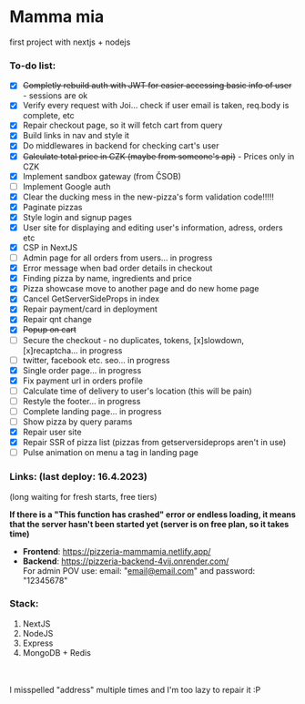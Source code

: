 # Mamma mia
first project with nextjs + nodejs

### To-do list:
- [x] ~~Completly rebuild auth with JWT for easier accessing basic info of user~~ - sessions are ok
- [x] Verify every request with Joi... check if user email is taken, req.body is complete, etc
- [x] Repair checkout page, so it will fetch cart from query
- [x] Build links in nav and style it
- [x] Do middlewares in backend for checking cart's user
- [x] ~~Calculate total price in CZK (maybe from someone's api)~~ - Prices only in CZK
- [x] Implement sandbox gateway (from ČSOB)
- [ ] Implement Google auth
- [x] Clear the ducking mess in the new-pizza's form validation code!!!!! 
- [x] Paginate pizzas
- [x] Style login and signup pages
- [x] User site for displaying and editing user's information, adress, orders etc
- [x] CSP in NextJS
- [ ] Admin page for all orders from users... in progress
- [x] Error message when bad order details in checkout
- [x] Finding pizza by name, ingredients and price
- [x] Pizza showcase move to another page and do new home page
- [x] Cancel GetServerSideProps in index
- [x] Repair payment/card in deployment
- [x] Repair qnt change
- [x] ~~Popup on cart~~
- [ ] Secure the checkout - no duplicates, tokens, [x]slowdown, [x]recaptcha... in progress
- [ ] twitter, facebook etc. seo... in progress
- [x] Single order page... in progress
- [x] Fix payment url in orders profile
- [ ] Calculate time of delivery to user's location (this will be pain)
- [ ] Restyle the footer... in progress
- [ ] Complete landing page... in progress
- [ ] Show pizza by query params
- [x] Repair user site
- [x] Repair SSR of pizza list (pizzas from getserversideprops aren't in use)
- [ ] Pulse animation on menu a tag in landing page

### Links: (last deploy: 16.4.2023)
(long waiting for fresh starts, free tiers) <br>

<b>If there is a "This function has crashed" error or endless loading, 
it means that the server hasn't been started yet (server is on free plan, so it takes time)</b> <br>

- **Frontend**: https://pizzeria-mammamia.netlify.app/
- **Backend**: https://pizzeria-backend-4vij.onrender.com/ <br>
For admin POV use: email: "email@email.com" and password: "12345678"

### Stack:
1. NextJS
2. NodeJS
3. Express
4. MongoDB + Redis

<br>
<br>
I misspelled "address" multiple times and I'm too lazy to repair it :P
<br>
<br>